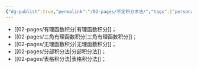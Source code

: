 ```yaml
---
{"dg-publish":true,"permalink":"/02-pages/不定积分求法/","tags":["personal/blog","math/高等数学/不定积分"]}
---
```


- [[02-pages/有理函数积分\|有理函数积分]]；
- [[02-pages/三角有理函数积分\|三角有理函数积分]]；
- [[02-pages/无理函数积分\|无理函数积分]]；
- [[02-pages/分部积分法\|分部积分法]]；
- [[02-pages/表格积分法\|表格积分法]]；
